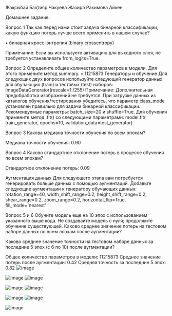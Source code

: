 Жақсыбай Бақтияр 
Чакуева Жазира 
Рахимова Айкен

Домашнее задание. 

Вопрос 1
Так как перед нами стоит задача бинарной классификации, какую функцию потерь лучше всего применить в нашем случае?

•	бинарная кросс-энтропия (binary crossentropy)

Примечание: Если вы используете активацию для выходного слоя, не требуется устанавливать from_logits=True.


Вопрос 2
Определите общее количество параметров в модели. Для этого примените метод summary.
•	11215873
Генераторы и обучение
Для следующих двух вопросов используйте следующий генератор данных для обучающих (train) и тестовых (test) наборов:
ImageDataGenerator(rescale=1./255)
Примечание: Дополнительная предобработка изображений не требуется. При загрузке данных из каталогов обучения/тестирования убедитесь, что параметр class_mode установлен правильно для задачи бинарной классификации. Рекомендуемые параметры: batch_size=20 и shuffle=True.
Для обучения примените метод .fit() со следующими параметрами:
model.fit( train_generator, epochs=10, validation_data=test_generator)


Вопрос 3
Какова медиана точности обучения по всем эпохам?

Медиана точности обучения: 0.90

Вопрос 4
Каково стандартное отклонение потерь в процессе обучения по всем эпохам?

Стандартное отклонение потерь: 0.09


Аугментация данных
Для следующего этапа вам потребуется генерировать больше данных с помощью аугментаций.
Добавьте следующие аугментации к генератору обучающих данных:
rotation_range=40,
width_shift_range=0.2,
height_shift_range=0.2,
shear_range=0.2,
zoom_range=0.2,
horizontal_flip=True,
fill_mode='nearest'



Вопрос 5 и  6
Обучите модель еще на 10 эпох с использованием указанного выше кода. Не создавайте модель с нуля; продолжите обучение существующей.
Каково среднее значение потерь на тестовом наборе данных по всем эпохам после аугментации?

Каково среднее значение точности на тестовом наборе данных за последние 5 эпох (с 6 по 10) после аугментации?

Общее количество параметров в модели: 11215873
Среднее значение потерь после аугментации: 0.42
Средняя точность за последние 5 эпох: 0.82
![image](https://github.com/Baktiyar88/SRO---/assets/158766882/e43cd53b-235c-4ab4-be4b-502d9989703c)


![image](https://github.com/Baktiyar88/SRO---/assets/158766882/fc2f2d82-feeb-4ae3-bce4-4eaf98d11675)
![image](https://github.com/Baktiyar88/SRO---/assets/158766882/79c49832-fbf4-4baf-8062-38b397890861)

![image](https://github.com/Baktiyar88/SRO---/assets/158766882/cec51ce7-fe85-4a5b-93a6-ae8b2464d8e0)
![image](https://github.com/Baktiyar88/SRO---/assets/158766882/f324a112-ecdf-4ad9-9a06-614555e07a6e)

![image](https://github.com/Baktiyar88/SRO---/assets/158766882/aeca8af2-2e15-4d23-ac8f-3a0ce7bc8f5d)
![image](https://github.com/Baktiyar88/SRO---/assets/158766882/2c970024-ff27-49c3-8078-d09d1cbcc5da)

![image](https://github.com/Baktiyar88/SRO---/assets/158766882/fc983705-f758-4661-b86c-0901a87dfd67)

